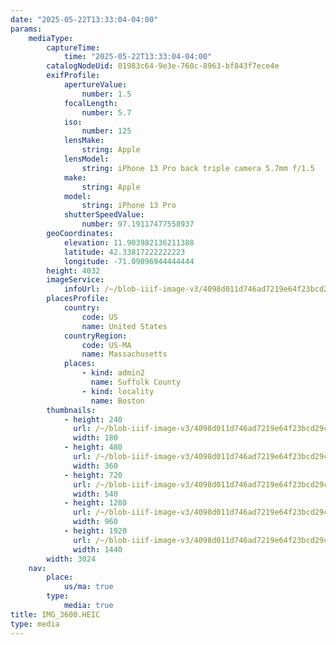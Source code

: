 ```yaml
---
date: "2025-05-22T13:33:04-04:00"
params:
    mediaType:
        captureTime:
            time: "2025-05-22T13:33:04-04:00"
        catalogNodeUid: 01983c64-9e3e-760c-8963-bf843f7ece4e
        exifProfile:
            apertureValue:
                number: 1.5
            focalLength:
                number: 5.7
            iso:
                number: 125
            lensMake:
                string: Apple
            lensModel:
                string: iPhone 13 Pro back triple camera 5.7mm f/1.5
            make:
                string: Apple
            model:
                string: iPhone 13 Pro
            shutterSpeedValue:
                number: 97.19117477558937
        geoCoordinates:
            elevation: 11.903982136211388
            latitude: 42.33817222222223
            longitude: -71.09896944444444
        height: 4032
        imageService:
            infoUrl: /~/blob-iiif-image-v3/4098d011d746ad7219e64f23bcd29cebf2d9ce1a79f5da4269e0fcf8715e528f/info.json
        placesProfile:
            country:
                code: US
                name: United States
            countryRegion:
                code: US-MA
                name: Massachusetts
            places:
                - kind: admin2
                  name: Suffolk County
                - kind: locality
                  name: Boston
        thumbnails:
            - height: 240
              url: /~/blob-iiif-image-v3/4098d011d746ad7219e64f23bcd29cebf2d9ce1a79f5da4269e0fcf8715e528f/full/180%2C240/0/default.jpg
              width: 180
            - height: 480
              url: /~/blob-iiif-image-v3/4098d011d746ad7219e64f23bcd29cebf2d9ce1a79f5da4269e0fcf8715e528f/full/360%2C480/0/default.jpg
              width: 360
            - height: 720
              url: /~/blob-iiif-image-v3/4098d011d746ad7219e64f23bcd29cebf2d9ce1a79f5da4269e0fcf8715e528f/full/540%2C720/0/default.jpg
              width: 540
            - height: 1280
              url: /~/blob-iiif-image-v3/4098d011d746ad7219e64f23bcd29cebf2d9ce1a79f5da4269e0fcf8715e528f/full/960%2C1280/0/default.jpg
              width: 960
            - height: 1920
              url: /~/blob-iiif-image-v3/4098d011d746ad7219e64f23bcd29cebf2d9ce1a79f5da4269e0fcf8715e528f/full/1440%2C1920/0/default.jpg
              width: 1440
        width: 3024
    nav:
        place:
            us/ma: true
        type:
            media: true
title: IMG_3600.HEIC
type: media
---
```

